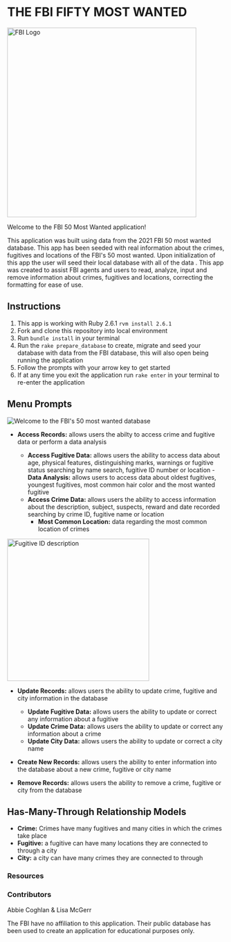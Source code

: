 # **THE FBI FIFTY MOST WANTED**

<img width="437" alt="FBI Logo" src="https://user-images.githubusercontent.com/73184313/104023303-10d8a380-5187-11eb-85cb-b19eb2dd6343.png">


Welcome to the FBI 50 Most Wanted application! 

This application was built using data from the 2021 FBI 50 most wanted database. This app has been seeded with real information about the crimes, fugitives and locations of the FBI's 50 most wanted.  Upon initialization of this app the user will seed their local database with all of the data . This app was created to assist FBI agents and users to read, analyze, input and remove information about crimes, fugitives and locations, correcting the formatting for ease of use.    


<!-- This application will allow the FBI to store, track, alter, and analyze the 50 most wanted criminals and their crimes.This is seeded with data from the FBI's 50 Most Wanted database. application allows FBI agents to read, analyze, input and remove details about crimes, fugitives and locations. All data has been taken from the FBI's public database and has been restructured for a better user story -->

## **Instructions**

1. This app is working with Ruby 2.6.1 ``` rvm install 2.6.1 ```
2. Fork and clone this repository into local environment
3. Run ``` bundle install ``` in your terminal 
4. Run the ``` rake prepare_database ``` to create, migrate and seed your database with data from the FBI database, this will also open being running the application
5. Follow the prompts with your arrow key to get started 
6. If at any time you exit the application run ``` rake enter ``` in your terminal to re-enter the application



## **Menu Prompts**

![Welcome to the FBI's 50 most wanted database](https://user-images.githubusercontent.com/73184313/104022455-ecc89280-5185-11eb-8483-c73971045781.jpg)

- **Access Records:** allows users the abilty to access crime and fugitive data or perform a data analysis
   
    - **Access Fugitive Data:** allows users the ability to access data about age, physical features, distinguishing marks, warnings or fugitive status searching by name search, fugitive ID number or location
        -**Data Analysis:** allows users to access data about oldest fugitives, youngest fugitives, most common hair color and the most wanted fugitive
    - **Access Crime Data:** allows users the ability to access information about the description, subject, suspects, reward and date recorded searching by crime ID, fugitive name or location
        - **Most Common Location:** data regarding the most common location of crimes

<img width="328" alt="Fugitive ID description" src="https://user-images.githubusercontent.com/73184313/104024522-dd971400-5188-11eb-862c-d2a72bb3577c.png"> 

- **Update Records:** allows users the ability to update crime, fugitive and city information in the database
    - **Update Fugitive Data:** allows users the ability to update or correct any information about a fugitive
    - **Update Crime Data:** allows users the ability to update or correct any information about a crime
    - **Update City Data:** allows users the ability to update or correct a city name

- **Create New Records:** allows users the ability to enter information into the database about a new crime, fugitive or city name 

- **Remove Records:** allows users the ability to remove a crime, fugitive or city from the database


## **Has-Many-Through Relationship Models**

- **Crime:** Crimes have many fugitives and many cities in which the crimes take place
- **Fugitive:** a fugitive can have many locations they are connected to through a city
- **City:** a city can have many crimes they are connected to through


<!-- To do
- the premise of the project is create an FBI database moving forward
- create photo file with screenshots from applicaion
- go into detail about methods and 
- database is seeded with data from 

 ‘rake prepare_database’ will create, migrate, seed, and start the app

‘rake enter’ will let them enter the app again if they exit

FBI data to seed data
FBI agent - user stories -->

### Resources


### Contributors
Abbie Coghlan & Lisa McGerr

The FBI have no affiliation to this application. Their public database has been used to create an application for educational purposes only.